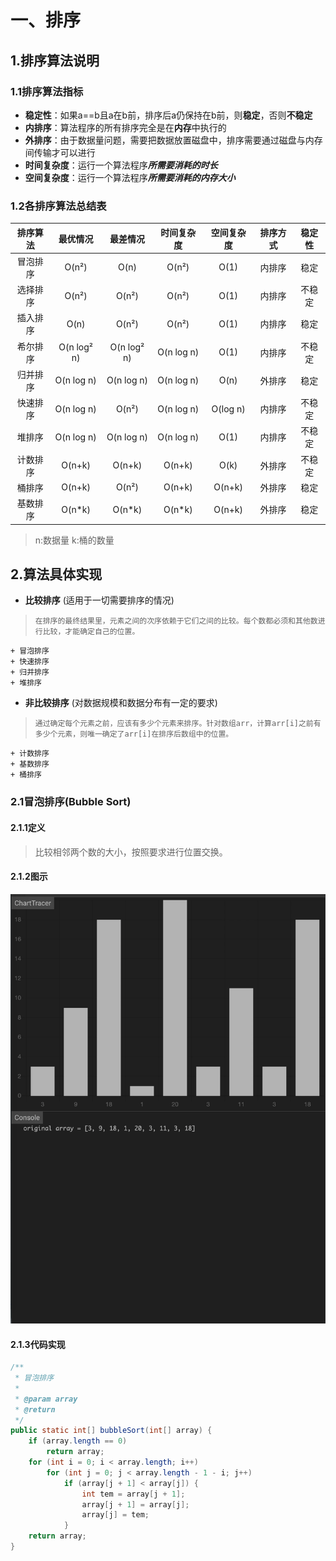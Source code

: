 # 一、排序
## 1.排序算法说明
### 1.1排序算法指标
+ **稳定性**：如果a==b且a在b前，排序后a仍保持在b前，则**稳定**，否则**不稳定**
+ **内排序**：算法程序的所有排序完全是在**内存**中执行的
+ **外排序**：由于数据量问题，需要把数据放置磁盘中，排序需要通过磁盘与内存间传输才可以进行
+ **时间复杂度**：运行一个算法程序***所需要消耗的时长***
+ **空间复杂度**：运行一个算法程序***所需要消耗的内存大小***

### 1.2各排序算法总结表

|排序算法|最优情况|最差情况|时间复杂度|空间复杂度|排序方式|稳定性|
|:--:|:--:|:--:|:--:|:--:|:--:|:--:|
|冒泡排序|O(n²)|O(n)|O(n²)|O(1)|内排序|稳定|
|选择排序|O(n²)|O(n²)|O(n²)|O(1)|内排序|不稳定|
|插入排序|O(n)|O(n²)|O(n²)|O(1)|内排序|稳定|
|希尔排序|O(n log² n)|O(n log² n)|O(n log n)|O(1)|内排序|不稳定|
|归并排序|O(n log n)|O(n log n)|O(n log n)|O(n)|外排序|稳定|
|快速排序|O(n log n)|O(n²)|O(n log n)|O(log n)|内排序|不稳定|
|堆排序|O(n log n)|O(n log n)|O(n log n)|O(1)|内排序|不稳定|
|计数排序|O(n+k)|O(n+k)|O(n+k)|O(k)|外排序|不稳定|
|桶排序|O(n+k)|O(n²)|O(n+k)|O(n+k)|外排序|稳定|
|基数排序|O(n*k)|O(n*k)|O(n*k)|O(n+k)|外排序|稳定|

> n:数据量
> k:桶的数量

## 2.算法具体实现
+ **比较排序** (适用于一切需要排序的情况)
> `在排序的最终结果里，元素之间的次序依赖于它们之间的比较。每个数都必须和其他数进行比较，才能确定自己的位置。`

    + 冒泡排序
    + 快速排序
    + 归并排序
    + 堆排序
    
+ **非比较排序** (对数据规模和数据分布有一定的要求)
> `通过确定每个元素之前，应该有多少个元素来排序。针对数组arr，计算arr[i]之前有多少个元素，则唯一确定了arr[i]在排序后数组中的位置。`

    + 计数排序
    + 基数排序
    + 桶排序
 

### 2.1冒泡排序(Bubble Sort)
#### 2.1.1定义
> 比较相邻两个数的大小，按照要求进行位置交换。

#### 2.1.2图示
![bubble_sort](media/bubble_sort-1.gif)
#### 2.1.3代码实现
```java 
/**
 * 冒泡排序
 *
 * @param array
 * @return
 */
public static int[] bubbleSort(int[] array) {
    if (array.length == 0)
        return array;
    for (int i = 0; i < array.length; i++)
        for (int j = 0; j < array.length - 1 - i; j++)
            if (array[j + 1] < array[j]) {
                int tem = array[j + 1];
                array[j + 1] = array[j];
                array[j] = tem;
            }
    return array;
}
```